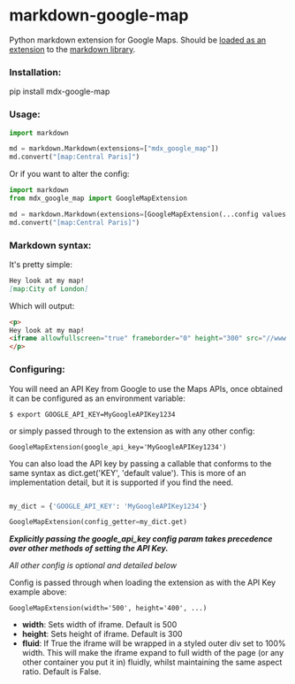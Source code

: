 # markdown-google-map
Python markdown extension for Google Maps. Should be [loaded as an extension](https://python-markdown.github.io/extensions/) 
to the [markdown library](https://python-markdown.github.io/).

### Installation:
pip install mdx-google-map

### Usage:
```python
import markdown

md = markdown.Markdown(extensions=["mdx_google_map"])
md.convert("[map:Central Paris]")
```

Or if you want to alter the config:

```python
import markdown
from mdx_google_map import GoogleMapExtension

md = markdown.Markdown(extensions=[GoogleMapExtension(...config values...)])
md.convert("[map:Central Paris]")
```

### Markdown syntax:
It's pretty simple:

```markdown
Hey look at my map!
[map:City of London]
```

Which will output:

```html
<p>
Hey look at my map!
<iframe allowfullscreen="true" frameborder="0" height="300" src="//www.google.com/maps/embed/v1/place?key=AIzaSyD5DlGo1lo0V2Np7TxfpuNuWbWcr5TV8Sw&amp;q=City+of_London" width="500"></iframe>
</p>
```

### Configuring:
You will need an API Key from Google to use the Maps APIs, once obtained it can
be configured as an environment variable:

`$ export GOOGLE_API_KEY=MyGoogleAPIKey1234`

or simply passed through to the extension as with any other config:

`GoogleMapExtension(google_api_key='MyGoogleAPIKey1234')`

You can also load the API key by passing a callable that conforms to the same
syntax as dict.get('KEY', 'default value'). This is more of an
implementation detail, but it is supported if you find the need.

```python

my_dict = {'GOOGLE_API_KEY': 'MyGoogleAPIKey1234'}

GoogleMapExtension(config_getter=my_dict.get)
```

***Explicitly passing the google_api_key config param takes precedence over other
methods of setting the API Key.***

*All other config is optional and detailed below*

Config is passed through when loading the extension as with the API Key example
above:

`GoogleMapExtension(width='500', height='400', ...)`

- **width**: Sets width of iframe. Default is 500
- **height**: Sets height of iframe. Default is 300
- **fluid**: If True the iframe will be wrapped in a styled outer div set to 100%
    width. This will make the iframe expand to full width of the page (or any 
    other container you put it in) fluidly, whilst maintaining the same aspect
    ratio. Default is False.
